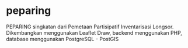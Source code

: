 # peparing
PEPARING singkatan dari Pemetaan Partisipatif Inventarisasi Longsor. Dikembangkan menggunakan Leaflet Draw, backend menggunakan PHP, database menggunakan PostgreSQL - PostGIS
